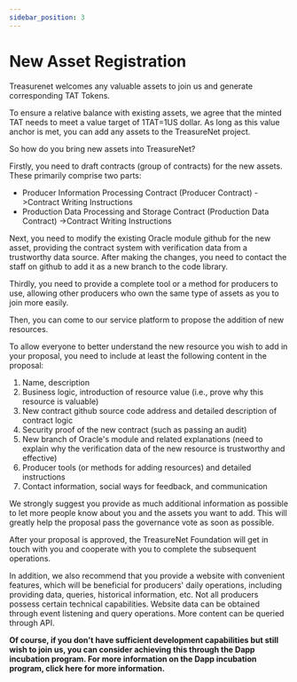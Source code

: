 ```yaml
---
sidebar_position: 3
---
```


# New Asset Registration

Treasurenet welcomes any valuable assets to join us and generate corresponding TAT Tokens.

To ensure a relative balance with existing assets, we agree that the minted TAT needs to meet a value target of 1TAT=1US dollar. As long as this value anchor is met, you can add any assets to the TreasureNet project.

So how do you bring new assets into TreasureNet?

Firstly, you need to draft contracts (group of contracts) for the new assets. These primarily comprise two parts:

- Producer Information Processing Contract (Producer Contract) ->Contract Writing Instructions
- Production Data Processing and Storage Contract (Production Data Contract) ->Contract Writing Instructions

Next, you need to modify the existing Oracle module github for the new asset, providing the contract system with verification data from a trustworthy data source. After making the changes, you need to contact the staff on github to add it as a new branch to the code library.

Thirdly, you need to provide a complete tool or a method for producers to use, allowing other producers who own the same type of assets as you to join more easily.

Then, you can come to our service platform to propose the addition of new resources.

To allow everyone to better understand the new resource you wish to add in your proposal, you need to include at least the following content in the proposal:

1. Name, description
2. Business logic, introduction of resource value (i.e., prove why this resource is valuable)
3. New contract github source code address and detailed description of contract logic
4. Security proof of the new contract (such as passing an audit)
5. New branch of Oracle's module and related explanations (need to explain why the verification data of the new resource is trustworthy and effective)
6. Producer tools (or methods for adding resources) and detailed instructions
7. Contact information, social ways for feedback, and communication

We strongly suggest you provide as much additional information as possible to let more people know about you and the assets you want to add. This will greatly help the proposal pass the governance vote as soon as possible.

After your proposal is approved, the TreasureNet Foundation will get in touch with you and cooperate with you to complete the subsequent operations.

In addition, we also recommend that you provide a website with convenient features, which will be beneficial for producers' daily operations, including providing data, queries, historical information, etc. Not all producers possess certain technical capabilities. Website data can be obtained through event listening and query operations. More content can be queried through API.

**Of course, if you don't have sufficient development capabilities but still wish to join us, you can consider achieving this through the Dapp incubation program. For more information on the Dapp incubation program, click here for more information.**
